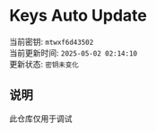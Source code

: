 # Keys Auto Update

当前密钥: `mtwxf6d43502`  
当前更新时间: `2025-05-02 02:14:10`   
更新状态: `密钥未变化`  
  
## 说明
此仓库仅用于调试 
